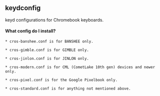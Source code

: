 ## keydconfig

keyd configurations for Chromebook keyboards.

#### What config do I install?
```
* cros-banshee.conf is for BANSHEE only.

* cros-gimble.conf is for GIMBLE only.

* cros-jinlon.conf is for JINLON only.

* cros-modern.conf is for CML (CometLake 10th gen) devices and newer only.

* cros-pixel.conf is for the Google Pixelbook only.

* cros-standard.conf is for anything not mentioned above.

```
